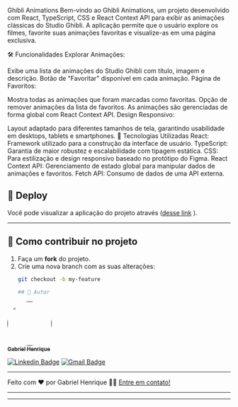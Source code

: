 Ghibli Animations
Bem-vindo ao Ghibli Animations, um projeto desenvolvido com React, TypeScript, CSS e React Context API para exibir as animações clássicas do Studio Ghibli. A aplicação permite que o usuário explore os filmes, favorite suas animações favoritas e visualize-as em uma página exclusiva.

🛠️ Funcionalidades
Explorar Animações:

Exibe uma lista de animações do Studio Ghibli com título, imagem e descrição.
Botão de "Favoritar" disponível em cada animação.
Página de Favoritos:

Mostra todas as animações que foram marcadas como favoritas.
Opção de remover animações da lista de favoritos.
As animações são gerenciadas de forma global com React Context API.
Design Responsivo:

Layout adaptado para diferentes tamanhos de tela, garantindo usabilidade em desktops, tablets e smartphones.
🚀 Tecnologias Utilizadas
React: Framework utilizado para a construção da interface de usuário.
TypeScript: Garantia de maior robustez e escalabilidade com tipagem estática.
CSS: Para estilização e design responsivo baseado no protótipo do Figma.
React Context API: Gerenciamento de estado global para manipular dados de animações e favoritos.
Fetch API: Consumo de dados de uma API externa.

## 🔖 Deploy

Você pode visualizar a aplicação do projeto através ([desse link](https://gabrielheb.github.io/Ghibli-Animations/
)
).

---

## 💪 Como contribuir no projeto

1. Faça um **fork** do projeto.
2. Crie uma nova branch com as suas alterações:  
   ```bash
   git checkout -b my-feature

   ## 🦸 Autor


<a href="">
 <img style="border-radius: 50%;" src="./src/imagem/profile.jpeg" width="100px;" alt=""/>
 <br />
 <sub><b>Gabriel Henrique</b></sub></a>
 <br />
 
[![Linkedin Badge](https://img.shields.io/badge/-Gabriel-blue?style=flat-square&logo=Linkedin&logoColor=white&link=https://https://br.linkedin.com/in/gabriel-henrique-7939b3304/)](https://br.linkedin.com/in/gabriel-henrique-7939b3304/) 
[![Gmail Badge](https://img.shields.io/badge/-Gabriel-c14438?style=flat-square&logo=Gmail&logoColor=white&link=mailto:gabsheb@gmail.com)](mailto:gabsheb@gmail.com)

---

Feito com ❤️ por Gabriel Henrique 👋🏽 [Entre em contato!](https://br.linkedin.com/in/gabriel-henrique-7939b3304)

---
---